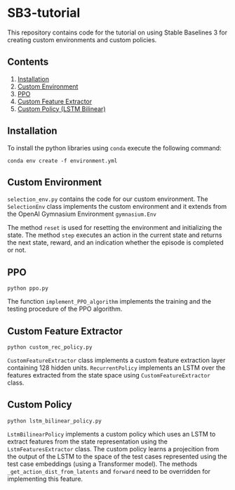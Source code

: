 # SB3-tutorial

This repository contains code for the tutorial on using Stable Baselines 3 for creating custom environments and custom policies.

## Contents 

1. [Installation](#installation) 
2. [Custom Environment](#custom-environment)
3. [PPO](#ppo)
4. [Custom Feature Extractor](#custom-feature-extractor)
5. [Custom Policy (LSTM Bilinear)](#custom-policy)

## Installation

To install the python libraries using ```conda``` execute the following command: 

```
conda env create -f environment.yml
```
## Custom Environment

```selection_env.py``` contains the code for our custom environment. The ```SelectionEnv``` class implements the custom environment and it extends from the OpenAI Gymnasium Environment ```gymnasium.Env```

The method ```reset```  is used for resetting the environment and initializing the state. The method ```step``` executes an action in the current state and returns the next state, reward, and an indication whether the episode is completed or not. 

## PPO

```
python ppo.py
```

The function ```implement_PPO_algorithm``` implements the training and the testing procedure of the PPO algorithm. 

## Custom Feature Extractor 

```
python custom_rec_policy.py
```

```CustomFeatureExtractor``` class implements a custom feature extraction layer containing 128 hidden units. ```RecurrentPolicy``` implements an LSTM over the features extracted from the state space using ```CustomFeatureExtractor``` class.

## Custom Policy

```
python lstm_bilinear_policy.py
```

```LstmBilinearPolicy``` implements a custom policy which uses an LSTM to extract features from the state representation using the ```LstmFeaturesExtractor``` class. The custom policy learns a projecition from the output of the LSTM to the space of the test cases represented using the test case embeddings (using a Transformer model). The methods ```_get_action_dist_from_latents``` and ```forward``` need to be overridden for implementing this feature. 